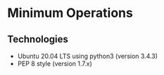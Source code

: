 # Minimum Operations

## Technologies

* Ubuntu 20.04 LTS using python3 (version 3.4.3)
* PEP 8 style (version 1.7.x)
